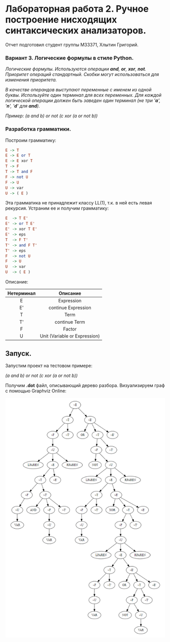 # Лабораторная работа 2. Ручное построение нисходящих синтаксических анализаторов.

Отчет подготовил студент группы М33371, Хлытин Григорий.

### Вариант 3. Логические формулы в стиле Python.

_Логические формулы. Используются операции **and**, **or**, **xor**, **not**. Приоритет операций стандартный. Скобки
могут использоваться для изменения приоритета._

_В качестве операндов выступают переменные с именем из одной буквы. Используйте один терминал для всех переменных. Для
каждой логической операции должен быть заведен один терминал
(не три '**a**', '**n**', '**d**' для **and**)._

_Пример: (a and b) or not (c xor (a or not b))_

### Разработка грамматики.

Построим грамматику:

```haskell
E -> T
E -> E or T
E -> E xor T
T -> F
T -> T and F
F -> not U
F -> U
U -> var
U -> ( E )
```

Эта грамматика не принадлежит классу LL(1), т.к. в ней есть левая рекурсия. Устраним ее и получим грамматику:

```haskell
E  -> T E'
E' -> or T E'
E' -> xor T E'
E' -> eps
T  -> F T'
T' -> and F T'
T' -> eps
F  -> not U
F  -> U
U  -> var
U  -> ( E )
```

Описание:

| Нетерминал | Описание                      |
|:----------:|:-----------------------------:|
| E          | Expression                    |
| E'         | continue Expression           |
| T          | Term                          |
| T'         | continue Term                 |
| F          | Factor                        |
| U          | Unit (Variable or Expression) |

## Запуск.

Запустим проект на тестовом примере:

_(a and b) or not (c xor (a or not b))_

Получим **.dot** файл, описывающий дерево разбора. Визуализируем граф с помощью Graphviz Online:

![image.png](https://github.com/grifguitar/translation-methods/blob/main/task2/image.png?raw=true)
